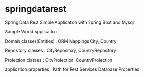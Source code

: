 # springdatarest
Spring Data Rest Simple Application with Spring Boot and Mysql

Sample World Application

Domain classes(Entities) : ORM Mappings
City, Country

Repository classes :
CityRepository, CountryRepository

Projection classes :
CityProjection, CountryProjection

application.properties :
Path for Rest Services
Database Properties




